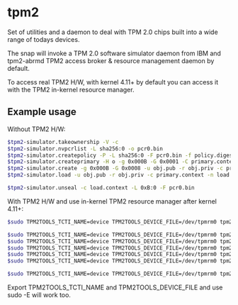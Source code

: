 # tpm2

Set of utilities and a daemon to deal with TPM 2.0 chips built into a wide range of todays devices.

The snap will invoke a TPM 2.0 software simulator daemon from IBM and tpm2-abrmd TPM2 access broker & resource management daemon by default.

To access real TPM2 H/W, with kernel 4.11+ by default you can access it with the TPM2 in-kernel resource manager.

## Example usage


Without TPM2 H/W:

```bash
$tpm2-simulator.takeownership -V -c
$tpm2-simulator.nvpcrlist -L sha256:0 -o pcr0.bin
$tpm2-simulator.createpolicy -P -L sha256:0 -F pcr0.bin -f policy.digest
$tpm2-simulator.createprimary -H o -g 0x000B -G 0x0001 -C primary.context
$tpm2-simulator.create -g 0x000B -G 0x0008 -u obj.pub -r obj.priv -c primary.context -L policy.digest -A 0x492 -I- <<< "MYSECRET"
$tpm2-simulator.load -u obj.pub -r obj.priv -c primary.context -n load.name -C load.context

$tpm2-simulator.unseal -c load.context -L 0xB:0 -F pcr0.bin
```

With TPM2 H/W and use in-kernel TPM2 resource manager after kernel 4.11+:

```bash
$sudo TPM2TOOLS_TCTI_NAME=device TPM2TOOLS_DEVICE_FILE=/dev/tpmrm0 tpm2-simulator.takeownership -V -c

$sudo TPM2TOOLS_TCTI_NAME=device TPM2TOOLS_DEVICE_FILE=/dev/tpmrm0 tpm2-simulator.nvpcrlist -L sha256:0 -o pcr0.bin
$sudo TPM2TOOLS_TCTI_NAME=device TPM2TOOLS_DEVICE_FILE=/dev/tpmrm0 tpm2-simulator.createpolicy -P -L sha256:0 -F pcr0.bin -f policy.digest
$sudo TPM2TOOLS_TCTI_NAME=device TPM2TOOLS_DEVICE_FILE=/dev/tpmrm0 tpm2-simulator.createprimary -H o -g 0x000B -G 0x0001 -C primary.context
$sudo TPM2TOOLS_TCTI_NAME=device TPM2TOOLS_DEVICE_FILE=/dev/tpmrm0 tpm2-simulator.create -g 0x000B -G 0x0008 -u obj.pub -r obj.priv -c primary.context -L policy.digest -A 0x492 -I- <<< "MYSECRET"
$sudo TPM2TOOLS_TCTI_NAME=device TPM2TOOLS_DEVICE_FILE=/dev/tpmrm0 tpm2-simulator.load -u obj.pub -r obj.priv -c primary.context -n load.name -C load.context

$sudo TPM2TOOLS_TCTI_NAME=device TPM2TOOLS_DEVICE_FILE=/dev/tpmrm0 tpm2-simulator.unseal -c load.context -L 0xB:0 -F pcr0.bin
```

Export TPM2TOOLS_TCTI_NAME and TPM2TOOLS_DEVICE_FILE and use sudo -E will work too.
